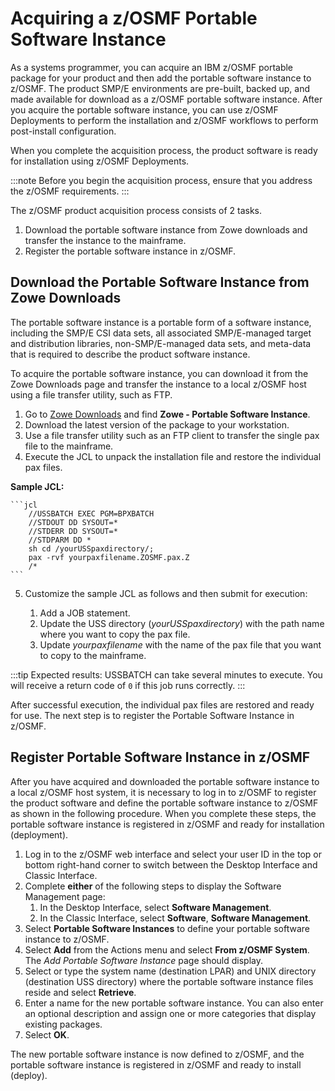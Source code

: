 # Acquiring a z/OSMF Portable Software Instance

As a systems programmer, you can acquire an IBM z/OSMF portable package for your product and then add the portable software instance to z/OSMF. The product SMP/E environments are pre-built, backed up, and made available for download as a z/OSMF portable software instance. After you acquire the portable software instance, you can use z/OSMF Deployments to perform the installation and z/OSMF workflows to perform post-install configuration.

When you complete the acquisition process, the product software is ready for installation using z/OSMF Deployments.

:::note
Before you begin the acquisition process, ensure that you address the z/OSMF requirements.
:::

The z/OSMF product acquisition process consists of 2 tasks.

1. Download the portable software instance from Zowe downloads and transfer the instance to the mainframe.
2. Register the portable software instance in z/OSMF.

## Download the Portable Software Instance from Zowe Downloads

The portable software instance is a portable form of a software instance, including the SMP/E CSI data sets, all associated SMP/E-managed target and distribution libraries, non-SMP/E-managed data sets, and meta-data that is required to describe the product software instance.

To acquire the portable software instance, you can download it from the Zowe Downloads page and transfer the instance to a local z/OSMF host using a file transfer utility, such as FTP.

1. Go to [Zowe Downloads](https://www.zowe.org/download.html) and find **Zowe - Portable Software Instance**.
2. Download the latest version of the package to your workstation.
3. Use a file transfer utility such as an FTP client to transfer the single pax file to the mainframe.
4. Execute the JCL to unpack the installation file and restore the individual pax files. 

**Sample JCL:**

    ```jcl
        //USSBATCH EXEC PGM=BPXBATCH
        //STDOUT DD SYSOUT=*
        //STDERR DD SYSOUT=*
        //STDPARM DD *
        sh cd /yourUSSpaxdirectory/;
        pax -rvf yourpaxfilename.ZOSMF.pax.Z
        /*
    ```

5. Customize the sample JCL as follows and then submit for execution:

    1. Add a JOB statement.
    2. Update the USS directory (*yourUSSpaxdirectory*) with the path name where you want to copy the pax file.
    3. Update *yourpaxfilename* with the name of the pax file that you want to copy to the mainframe.  

:::tip Expected results:
USSBATCH can take several minutes to execute. You will receive a return code of `0` if this job runs correctly.
:::

After successful execution, the individual pax files are restored and ready for use. The next step is to register the Portable Software Instance in z/OSMF.

## Register Portable Software Instance in z/OSMF

After you have acquired and downloaded the portable software instance to a local z/OSMF host system, it is necessary to log in to z/OSMF to register the product software and define the portable software instance to z/OSMF as shown in the following procedure. When you complete these steps, the portable software instance is registered in z/OSMF and ready for installation (deployment).

1. Log in to the z/OSMF web interface and select your user ID in the top or bottom right-hand corner to switch between the Desktop Interface and Classic Interface.
2. Complete **either** of the following steps to display the Software Management page:
    1. In the Desktop Interface, select **Software Management**.
    2. In the Classic Interface, select **Software**, **Software Management**.
3. Select **Portable Software Instances** to define your portable software instance to z/OSMF.
4. Select **Add** from the Actions menu and select **From z/OSMF System**. The _Add Portable Software Instance_ page should display.
5. Select or type the system name (destination LPAR) and UNIX directory (destination USS directory) where the portable software instance files reside and select **Retrieve**.
6. Enter a name for the new portable software instance. You can also enter an optional description and assign one or more categories that display existing packages.
7. Select **OK**.

The new portable software instance is now defined to z/OSMF, and the portable software instance is registered in z/OSMF and ready to install (deploy).
